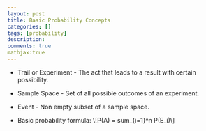 ```yaml
---
layout: post
title: Basic Probability Concepts
categories: []
tags: [probability]
description:
comments: true
mathjax:true
---
```


* Trail or Experiment - The act that leads to a result with certain possibility.
* Sample Space	- Set of all possible outcomes of an experiment.
* Event -	Non empty subset of a sample space.

* Basic probability formula:
\\[P(A) = sum_{i=1}^n P(E_i)\\]
